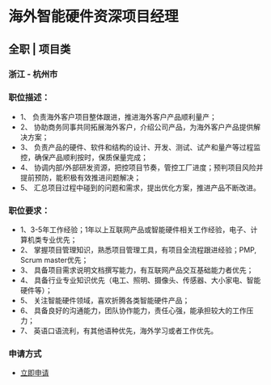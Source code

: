 
# 海外智能硬件资深项目经理
## 全职  |  项目类
### 浙江 - 杭州市

### 职位描述：
- 1、 负责海外客户项目整体跟进，推进海外客户产品顺利量产；&nbsp;
- 2、 协助商务同事共同拓展海外客户，介绍公司产品，为海外客户产品提供解决方案；
- 3、 负责产品的硬件、软件和结构的设计、开发、测试、试产和量产等过程监控，确保产品顺利按时，保质保量完成；
- 4、 协调内部/外部研发资源，把控项目节奏，管控工厂进度；预判项目风险并提前预防，能积极有效推进问题解决；
- 5、 汇总项目过程中碰到的问题和需求，提出优化方案，推进产品不断改进。

### 职位要求：
- 1、3-5年工作经验；1年以上互联网产品或智能硬件相关工作经验，电子、计算机类专业优先；
- 2、 掌握项目管理知识，熟悉项目管理工具，有项目全流程跟进经验；PMP, Scrum master优先；
- 3、 具备项目需求说明文档撰写能力，有互联网产品交互基础能力者优先；
- 4、 具备行业专业知识优先（电工、照明、摄像头、传感器、大小家电、智能硬件等）；
- 5、 关注智能硬件领域，喜欢折腾各类智能硬件产品；
- 6、 具备良好的沟通能力，团队协作能力，责任心强，能承担较大的工作压力；
- 7、 英语口语流利，有其他语种优先，海外学习或者工作优先。
### 申请方式
- <a href="mailto:hr@tuya.com" title=yourName-海外智能硬件资深项目经理>立即申请</a>